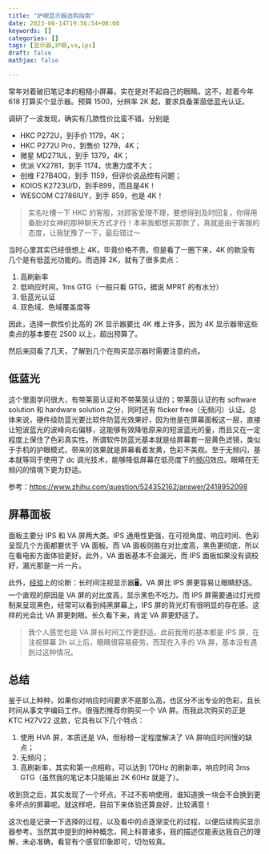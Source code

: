 ```yaml
---
title: "护眼显示器选购指南"
date: 2023-06-14T19:56:54+08:00
keywords: []
categories: []
tags: [显示器,护眼,va,ips]
draft: false
mathjax: false

---
```


常年对着破旧笔记本的粗糙小屏幕，实在是对不起自己的眼睛。这不，趁着今年 618 打算买个显示器。预算 1500，分辨率 2K 起，要求具备莱茵低蓝光认证。

<!--more-->

调研了一波发现，确实有几款性价比蛮不错。分别是

- HKC P272U，到手价 1179，4K；
- HKC P272U Pro，到售价 1279，4K；
- 微星 MD271UL，到手 1379，4K；
- 优派 VX2781，到手 1174，优惠力度不大；
- 创维 F27B40Q，到手 1159，但评价说品控有问题；
- KOIOS K2723U/D，到手899，而且是4K！
- WESCOM C2786IUY，到手 859，也是 4K！

> 实名吐槽一下 HKC 的客服，对顾客爱理不理，要想得到及时回复，你得用备胎对女神的那种聊天方式才行！本来我都想买那款了，真就是由于客服的态度，让我犹豫了一下，最后错过～

当时心里其实已经很想上 4K，毕竟价格不贵。但是看了一圈下来，4K 的款没有几个是有低蓝光功能的。而选择 2K，就有了很多卖点：

1. 高刷新率
2. 低响应时间，1ms GTG（一般只看 GTG，据说 MPRT 的有水分）
3. 低蓝光认证
4. 双色域、色域覆盖度等

因此，选择一款性价比高的 2K 显示器要比 4K 难上许多，因为 4K 显示器带这些卖点的基本要在 2500 以上，超出预算了。

然后来回看了几天，了解到几个在购买显示器时需要注意的点。

低蓝光
---

这个里面学问很大，有带莱茵认证和不带莱茵认证的；带莱茵认证的有 software solution 和 hardware solution 之分，同时还有 flicker free（无频闪）认证。总体来说，硬件级防蓝光要比软件防蓝光效果好，因为他是在屏幕面板这一层，直接让短波蓝光的波峰向右偏移，这能够有效降低原来的短波蓝光的量，而且又在一定程度上保住了色彩真实性。所谓软件防蓝光基本就是给屏幕套一层黄色滤镜，类似于手机的护眼模式，带来的效果就是屏幕看着发黄，色彩不美观。至于无频闪，基本就等同于使用了 dc 调光技术，能够降低屏幕在低亮度下的[频闪](https://zhuanlan.zhihu.com/p/139515274)效应。眼睛在无频闪的情境下更为舒适。

参考：https://www.zhihu.com/question/524352162/answer/2418952098

屏幕面板
---

面板主要分 IPS 和 VA 屏两大类。IPS 通用性更强，在可视角度、响应时间、色彩呈现几个方面都要优于 VA 面板。而 VA 面板则胜在对比度高，黑色更彻底，所以在看电影方面体验更好。此外，VA 面板基本不会漏光，而 IPS 面板如果没有调校好，漏光那是一片一片。

此外，[经验](https://www.zhihu.com/question/301423074)上的论断：长时间注视显示器🖥，VA 屏比 IPS 屏更容易让眼睛舒适。一个直观的原因是 VA 屏的对比度高，显示黑色不吃力。而 IPS 屏需要通过灯光控制来呈现黑色，经常可以看到纯黑屏幕上，IPS 屏的背光灯有很明显的存在感。这样的光会比 VA 屏更刺眼。长久看下来，肯定 VA 屏更舒适了。

> 我个人感觉也是 VA 屏长时间工作更舒适。此前我用的基本都是 IPS 屏，在注视屏幕 2h 以上后，眼睛很容易疲劳。而现在入手的 VA 屏，基本没有遇到过这种情况。

总结
---

鉴于以上种种，如果你对响应时间要求不是那么高，也区分不出专业的色彩，且长时间从事文字编码工作。很强烈推荐你购买一个 VA 屏。而我此次购买的正是 KTC H27V22 这款，它具有以下几个特点：

1. 使用 HVA 屏，本质还是 VA，但标榜一定程度解决了 VA 屏响应时间慢的缺点；
2. 无频闪；
3. 高刷新率，其实和第一点相称，可以达到 170Hz 的刷新率，响应时间 3ms GTG（虽然我的笔记本只能输出 2K 60Hz 就是了）。

收到货之后，其实发现了一个坏点，不过不影响使用，谁知道换一块会不会换到更多坏点的屏幕呢。就这样吧，目前下来体验还算良好，比较满意！

这次也是记录一下选择的过程，以及看中的点逐渐变化的过程，以便后续购买显示器参考。当然其中提到的种种概念，网上科普诸多，我的描述仅能表达我自己的理解，未必准确，看官有个感官印象即可，切勿较真。
